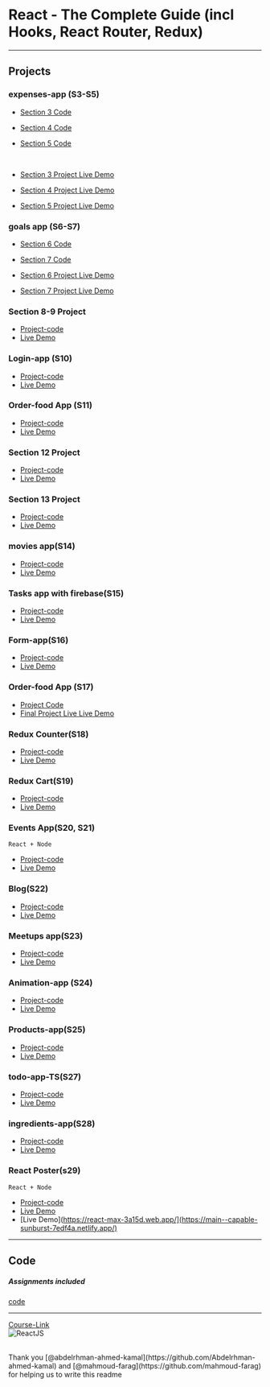 # React - The Complete Guide (incl Hooks, React Router, Redux)

---

## Projects

### expenses-app (S3-S5)

- [Section 3 Code](./Projects/01-Expenses-app/S03-project)
- [Section 4 Code](./Projects/01-Expenses-app/S04-project/)
- [Section 5 Code](./Projects/01-Expenses-app/S05-project/)

  <br/>

- [Section 3 Project Live Demo](https://64b84eebb8676603231044f2--celebrated-salamander-8bb1ad.netlify.app/)
- [Section 4 Project Live Demo](https://64b851d3e565c82cd4ce2f63--stirring-semifreddo-6cc586.netlify.app/)
- [Section 5 Project Live Demo](https://64b8537962e1020075715246--splendorous-cucurucho-8c8a2d.netlify.app/)

### goals app (S6-S7)

- [Section 6 Code](./Projects/02-goals-app/S06-project/)
- [Section 7 Code](./Projects/02-goals-app/S07-project/)
  <br/>

- [Section 6 Project Live Demo](https://64b8551d61813200c817cffe--dapper-souffle-b4d1d5.netlify.app/)
- [Section 7 Project Live Demo](https://64b85577618132007f17caa1--famous-klepon-4f9c10.netlify.app/)

### Section 8-9 Project

- [Project-code](./Projects/03-section-8-9-project)
- [Live Demo](https://64b85647678b8100930c32b1--elegant-pavlova-67f33c.netlify.app/)

### Login-app (S10)

- [Project-code](./Projects/04-Login-app-s10/)
- [Live Demo](https://64b856b5fac8c80093ab42cc--unique-brioche-481a88.netlify.app/)

### Order-food App (S11)

- [Project-code](./Projects/05-order-food-app/S11-project/)
- [Live Demo](https://64b8596c25c4c1007cbd0e52--illustrious-tanuki-36a9a4.netlify.app/)

### Section 12 Project

- [Project-code](./Projects/06-S12-project)
- [Live Demo](https://64b8596c25c4c1007cbd0e52--illustrious-tanuki-36a9a4.netlify.app/)

### Section 13 Project

- [Project-code](./Projects/07-S13-project)
- [Live Demo](https://64b85c4c62e1020450715480--gleaming-gnome-fba7d5.netlify.app/)

### movies app(S14)

- [Project-code](./Projects/08-movies-app)
- [Live Demo](https://64b860a762e10206c77155c8--cute-biscotti-a5f6f3.netlify.app/)

### Tasks app with firebase(S15)

- [Project-code](./Projects/09-task-app-firbase/)
- [Live Demo](https://64b861582759da082f31841a--beautiful-hamster-8bdbee.netlify.app/)

### Form-app(S16)

- [Project-code](./Projects/10-form-app)
- [Live Demo](https://64b8626188e57303b4ac5d2f--dapper-heliotrope-647de8.netlify.app/)

### Order-food App (S17)

- [Project Code](./Projects/05-order-food-app/S17-project/)
- [Final Project Live Live Demo](https://64b86324ca790308240f5c3d--profound-sunburst-929a03.netlify.app/)

### Redux Counter(S18)

- [Project-code](./Projects/11-redux-counter)
- [Live Demo](https://main--sunny-mandazi-728f39.netlify.app/)

### Redux Cart(S19)

- [Project-code](./Projects/12-redux-cart)
- [Live Demo](https://main--rainbow-sawine-67cd3c.netlify.app/-------------------)

### Events App(S20, S21)

`React + Node`

- [Project-code](./Projects/13-events-app)
- [Live Demo](https://64b869903079c709e5a7ade7--zippy-starburst-eca5ef.netlify.app/quotes)

### Blog(S22)

- [Project-code](./Projects/14-Blog)
- [Live Demo](https://64b86afc7ea55e0c62dc2a9a--luxury-pithivier-b76cfe.netlify.app/)

### Meetups app(S23)

- [Project-code](./Projects/15-meetups-app)
- [Live Demo](https://64b86afc7ea55e0c62dc2a9a--luxury-pithivier-b76cfe.netlify.app/)

### Animation-app (S24)

- [Project-code](./Projects/16-animation-app)
- [Live Demo](https://64b86d9b60994d177c4fbce1--tangerine-mandazi-3ef8cd.netlify.app/)

### Products-app(S25)

- [Project-code](./Projects/17-Products-app)
- [Live Demo](https://64b8716688e5730b89ac5e32--unrivaled-kitsune-6815b3.netlify.app/)

### todo-app-TS(S27)

- [Project-code](./Projects/18-todo-app-TS)
- [Live Demo](https://64b873389dcc331157f8901e--gorgeous-alfajores-a874ca.netlify.app/)

### ingredients-app(S28)

- [Project-code](./Projects/19-ingredients-app/)
- [Live Demo](https://64b873e2fac8c80f97ab3f9d--silver-sopapillas-8fd179.netlify.app/)

### React Poster(s29)

`React + Node`

- [Project-code](./Projects/20-react-poster/)
- [Live Demo](https://64b874af618132122117ca23--graceful-medovik-1d60c1.netlify.app/)
- [Live Demo](https://react-max-3a15d.web.app/](https://main--capable-sunburst-7edf4a.netlify.app/)

---

## Code

##### Assignments included

[code](Code)

---

[Course-Link](https://www.udemy.com/course/react-the-complete-guide-incl-redux/)<br>
![ReactJS](https://github.com/Abu-ellil/Kalbonyan-Elmarsos/assets/94858304/75abc427-05cf-42f9-bb9c-124cb09cf5d3)

<br>
Thank you [@abdelrhman-ahmed-kamal](https://github.com/Abdelrhman-ahmed-kamal) and [@mahmoud-farag](https://github.com/mahmoud-farag) for helping us to write this readme
